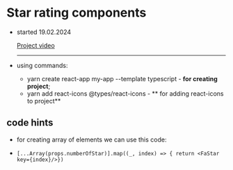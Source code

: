 # Star rating components

- started 19.02.2024

  [Project video](https://www.youtube.com/watch?v=5ZdHfJVAY-s&t=2703s)

  ***

- using commands:
  - yarn create react-app my-app --template typescript - **for creating project**;
  - yarn add react-icons @types/react-icons - ** for adding react-icons to project**

## code hints

- for creating array of elements we can use this code:
- ```
  [...Array(props.numberOfStar)].map((_, index) => { return <FaStar key={index}/>})
  ```

```

```
